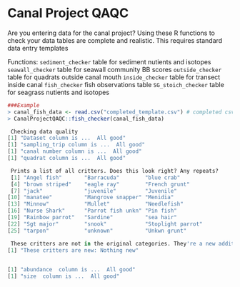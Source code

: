 # Canal Project QAQC

Are you entering data for the canal project? Using these R functions to check your data tables are complete and realistic. This requires standard data entry templates

Functions:
```sediment_checker``` table for sediment nutients and isotopes
```seawall_checker``` table for seawall community BB scores
```outside_checker``` table for quadrats outside canal mouth
```inside_checker``` table for transect inside canal
```fish_checker``` fish observations table
```SG_stoich_checker``` table for seagrass nutients and isotopes

``` R
###Example
> canal_fish_data <- read.csv("completed_template.csv") # completed csv for, in this case, fish observations inside canal
> CanalProjectQAQC::fish_checker(canal_fish_data)

 Checking data quality 
[1] "Dataset column is ...  All good"
[1] "sampling_trip column is ...  All good"
[1] "canal number column is ...  All good"
[1] "quadrat column is ...  All good"

 Prints a list of all critters. Does this look right? Any repeats?
 [1] "Angel fish"       "Barracuda"        "blue crab"       
 [4] "brown striped"    "eagle ray"        "French grunt"    
 [7] "jack"             "juvenile"         "Juvenile"        
[10] "manatee"          "Mangrove snapper" "Menidia"         
[13] "Minnow"           "Mullet"           "Needlefish"      
[16] "Nurse Shark"      "Parrot fish unkn" "Pin fish"        
[19] "Rainbow parrot"   "Sardine"          "sea hair"        
[22] "Sgt major"        "snook"            "Stoplight parrot"
[25] "tarpon"           "unknown"          "Unkwn grunt"     

 These critters are not in the original categories. They're a new addition or you're spelling names differently 
[1] "These critters are new: Nothing new"

 
[1] "abundance  column is ...  All good"
[1] "size  column is ...  All good"

```

